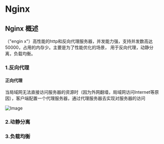 # Nginx

## Nginx 概述
  （"engin x"）高性能的http和反向代理服务器，并发能力强，支持并发数高达50000，占用的内存少。主要是为了性能优化的场景，
用于反向代理，动静分离，负载均衡。
### 1.反向代理
#### 正向代理
   当局域网无法直接访问服务器的资源时（因为外网翻墙，局域网访问Internet等原因），客户端配置一个代理服务器，通过代理服务器去实现对服务器的访问
   
   ![Image](/Users/wangxiuxu/Desktop/first.png)


### 2.动静分离

### 3.负载均衡
    